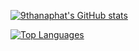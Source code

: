 <a href="http://www.github.com/9thanaphat"><img src="https://github-readme-stats.vercel.app/api?username=9thanaphat&show_icons=true&hide=issues,contribs&count_private=true&title_color=3382ed&text_color=000000&icon_color=3382ed&bg_color=ffffff&hide_border=true&show_icons=true" alt="9thanaphat's GitHub stats" /></a>

<a href="https://github.com/9thanaphat" align="left"><img src="https://github-readme-stats.vercel.app/api/top-langs/?username=9thanaphat&langs_count=10&title_color=3382ed&text_color=000000&icon_color=3382ed&bg_color=ffffff&hide_border=true&locale=en&custom_title=Top%20%Languages" alt="Top Languages" /></a>
